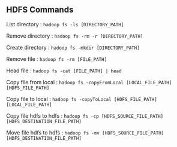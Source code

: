HDFS Commands
-----------

List directory : `hadoop fs -ls [DIRECTORY_PATH]`

Remove directory : `hadoop fs -rm -r [DIRECTORY_PATH]`

Create directory : `hadoop fs -mkdir [DIRECTORY_PATH]`

Remove file : `hadoop fs -rm [FILE_PATH]`

Head file : `hadoop fs -cat [FILE_PATH] | head`

Copy file from local : `hadoop fs -copyFromLocal [LOCAL_FILE_PATH] [HDFS_FILE_PATH]`

Copy file to local : `hadoop fs -copyToLocal [HDFS_FILE_PATH] [LOCAL_FILE_PATH]`

Copy file hdfs to hdfs : `hadoop fs -cp [HDFS_SOURCE_FILE_PATH] [HDFS_DESTINATION_FILE_PATH]`

Move file hdfs to hdfs : `hadoop fs -mv [HDFS_SOURCE_FILE_PATH] [HDFS_DESTINATION_FILE_PATH]`
